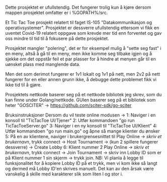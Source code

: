 Dette prosjektet er ufullstendig. Det fungerer trolig kun å kjøre dersom mappen prosjektet omfatter
er i %GOPATH%/src.

Et Tic Tac Toe prosjekt relatert til faget IS-105 "Datakommunikasjon og operativsystemer". Prosjektet
er dessverre ufullstendig ettersom vi fikk en uventet Covid-19 relatert oppgave som krevde mer tid enn
forventet og gav oss mindre til tid til å fokusere på dette prosjektet.

Prosjektet mangler "polering", det er for eksempel mulig å "sette seg fast" i en meny, altså å gå til
en meny, men ikke komme seg tilbake igjen og å sjekke om det oppstår feil et par plasser for å hindre
at menyen går til en uønsket plass med manglende data.

Men det som derimot fungerer er 1v1 lokalt og 1v1 på nett, men 2v2 på nett fungerer for en eller annen grunn
ikke, å debugge dette problemet fikk vi ikke tid til å gjøre.

Prosjektets nettkode baserer seg på et nettkode bibliotek jeg skrev, som du kan finne under Golang/nettkode.
GUIen baserer seg på et bibliotek som heter "GOSCITER" -> https://github.com/sciter-sdk/go-sciter

Bruksinstruksjoner
Dersom du vil teste online modusen ->
1: Naviger i en konsoll til "TicTacToe UI/Tjener"
2: Utfør kommandoen "go run TicTacToeServer.go"
3: Naviger i en ny konsoll til "TicTacToe UI/Klient"
4: Utfør kommandoen "go run main.go" og åpne så mange klienter du ønsker
5: På en av klientene, naviger i brukergrensesnittet til
	Play Online -> *skriv et brukernavn*, trykk connect ->
	Host Tournament -> (kun 2 spillere fungerer dessverre) -> Create Lobby
6: Klient nummer 2
	Play Online -> *skriv et brukernavn*, trykk connect ->
	Join Tournament -> skriv inn Lobby ID som er på Klient nummer 1 sin skjerm ->
	trykk join. NB: Vi planla å legge til funksjonalitet for å kopiere Lobby ID på et trykk, men
	vi kom ikke så langt og dermed må Lobby ID'en skrives manuelt. Det kan av den årsak være vanskelig
	å skille med karakterer slik som liten l og stor i.
	
	